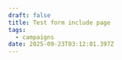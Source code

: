 ```yaml
---
draft: false
title: Test form include page
tags:
  - campaigns
date: 2025-09-23T03:12:01.397Z
---
```

<link href='https://actionnetwork.org/css/style-embed-v3.css' rel='stylesheet' type='text/css' /><script src='https://actionnetwork.org/widgets/v5/form/join-the-copyright-ai-campaign-2?format=js&source=widget'></script><div id='can-form-area-join-the-copyright-ai-campaign-2' style='width: 100%'><!-- this div is the target for our HTML insertion --></div>